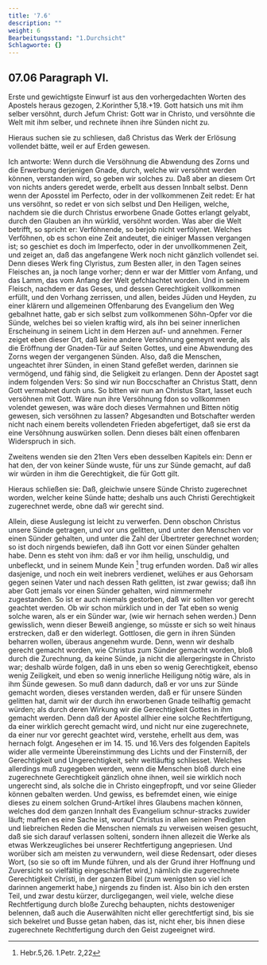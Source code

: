 ```yaml
---
title: '7.6'
description: ""
weight: 6
Bearbeitungsstand: "1.Durchsicht"
Schlagworte: {}
---
```

<!-- seite 298 -->

07.06 Paragraph VI.
-------------
<!--TODO -->
Erste und gewichtigste Einwurf ist aus
den vorhergedachten Worten des Apostels heraus gezogen,
2.Korinther 5,18.+19. Gott hatsich uns mit ihm
selber versöhnt, durch Jefum Christ: Gott
war in Christo, und versöhnte die Welt mit ihm
selber, und rechnete ihnen ihre Sünden nicht zu.

Hieraus suchen sie zu schliesen, daß Christus das
Werk der Erlösung vollendet bätte, weil er auf
Erden gewesen.

Ich antworte: Wenn durch die Versöhnung die<!-- seite 299 -->
Abwendung des Zorns und die Erwerbung derjenigen
Gnade, durch, welche wir versöhnt werden können,
verstanden wird, so geben wir solches zu. Daß aber
an diesem Ort von nichts anders geredet werde, erbellt
aus dessen Innbalt selbst. Denn wenn der Aposstel
im Perfecto, oder in der vollkommenen Zeit redet:
Er hat uns versöhnt, so redet er von sich selbst und
Den Heiligen, welche, nachdem sie die durch Christus
erworbene Gnade Gottes erlangt gelyabt, durch den
Glauben an ihn würklid, versöhnt worden. Was
aber die Welt betrifft, so spricht er: Verföhnende,
so berjob nicht verfölynet. Welches Verföhnen, ob es schon
eine Zeit andeutet, die einiger Massen vergangen ist;
so geschiet es doch im Imperfecto, oder in der unvollkommenen
Zeit, und zeiget an, daß das angefangene
Werk noch nicht gänzlich vollendet sei. Denn
dieses Werk fing Clyristus, zum Besten aller, in den
Tagen seines Fleisches an, ja noch lange vorher; denn
er war der Mittler vom Anfang, und das Lamm,
das vom Anfang der Welt gefchlachtet worden.
Und in seinem Fleisch, nachdem er das Geses, und
dessen Gerechtigkeit vollkommen erfüllt, und den
Vorhang zerrissen, und allen, beides Jüden und Heyden,
zu einer klärern und allgemeinen Offenbarung des
Evangelium den Weg gebalhnet hatte, gab er sich selbst
zum vollkommenen Söhn-Opfer vor die Sünde, welches <!-- TODO -->
bei so vielen kraftig wird, als ihn bei seiner innerlichen
Erscheinung in seinem Licht in dem Herzen
auf- und annehmen. Ferner zeiget eben dieser Ort,
daß keine andere Versöhnung gemeynt werde, als die
Eröffnung der Gnaden-Tür auf Seiten Gottes, und
eine Abwendung des Zorns wegen der vergangenen
Sünden. Also, daß die Menschen, ungeachtet ihrer
Sünden, in einen Stand gefeßet werden, darinnen
sie vermögend, und fähig sind, die Seligkeit zu erlangen.
Denn der Apostet sagt indem folgenden Vers: <!-- seite 300 -->
So sind wir nun Boccschafter an Christus Statt,
denn Gott vermabnet durch uns. So bitten
wir nun an Christus Start, lasset euch versöhnen
mit Gott. Wäre nun ihre Versöhnung fdon so
vollkommen volendet gewesen, was wäre doch dieses
Vermahnen und Bitten nötig gewesen, sich versöhnen
zu lassen? Abgesandten und Botschafter werden
nicht nach einem bereits vollendeten Frieden abgefertiget,
daß sie erst da eine Versöhnung auswürken sollen.
Denn dieses bält einen offenbaren Widerspruch
in sich.

Zweitens wenden sie den 21ten Vers eben desselben
Kapitels ein: Denn er hat den, der von keiner
Sünde wuste, für uns zur Sünde gemacht, auf
daß wir würden in ihm die Gerechtigkeit, die
für Gott gilt.

Hieraus schließen sie: Daß, gleichwie unsere
Sünde Christo zugerechnet worden, welcher keine
Sünde hatte; deshalb uns auch Christi Gerechtigkeit
zugerechnet werde, obne daß wir gerecht sind.

Allein, diese Auslegung ist leicht zu verwerfen.
Denn obschon Christus unsere Sünde getragen, und
vor uns gelitten, und unter den Menschen vor einen
Sünder gehalten, und unter die Zahl der Übertreter
gerechnet worden; so ist doch nirgends bewiefen, daß
ihn Gott vor einen Sünder gehalten habe. Denn es
steht von ihm: daß er vor ihm heilig, unschuldig,
und unbefleckt, und in seinem Munde Kein [^b_07_06_01]
trug erfunden worden. Daß wir alles dasjenige,
und noch ein weit inebrers verdienet, welühes er aus
Gehorsam gegen seinen Vater und nach dessen Rath
gelitten, ist zwar gewiss; daß ihn aber Gott jemals
vor einen Sünder gehalten, wird nimmermehr zugestanden.
So ist er auch niemals gestorben, daß wir
sollten vor gerecht geachtet werden. Ob wir schon
mürklich und in der Tat eben so wenig solche waren,<!-- seite 301 -->
als er ein Sünder war, (wie wir hernach sehen werden.)
Denn gewisslich, wenn dieser Beweiß angienge,
so müsste er sich so weit hinaus erstrecken, daß er den
widerlegt. Gottlosen, die gern in ihren Sünden beharren wollen,
überaus angenehm wurde. Denn, wenn wir deshalb
gerecht gemacht worden, wie Christus zum
Sünder gemacht worden, bloß durch die Zurechnung,
da keine Sünde, ja nicht die allergeringste
in Christo war; deshalb würde folgen, daß in uns eben
so wenig Gerechtigkeit, ebenso wenig Zeiligkeit,
und eben so wenig innerliche Heiligung nötig
wäre, als in ihm Šünde gewesen. So muß dann
dadurch, daß er vor uns zur Sünde gemacht worden,
dieses verstanden werden, daß er für unsere Sünden
gelitten hat, damit wir der durch ihn erworbenen
Gnade teilhaftig gemacht würden; als durch deren
Wirkung wir die Gerechtigkeit Gottes in ihm gemacht
werden. Denn daß der Apostel allhier eine
solche Rechtfertigung, da einer wirklich gerecht gemacht
wird, und nicht nur eine zugerechnete, da einer
nur vor gerecht geachtet wird, verstehe, erhellt aus
dem, was hernach folgt. Angesehen er im 14. 15. und
16.Vers des folgenden Eapitels wider alle
vermeinte Übereinstimmung des Lichts und der Finsterniß,
der Gerechtigkeit und Ungerechtigkeit,
sehr weitläuftig schliesset. Welches allerdings muß zugegeben
werden, wenn die Menschen bloß durch eine zugerechnete
Gerechtigkeit gänzlich ohne ihnen, weil sie
wirklich noch ungerecht sind, als solche die in Christo
eingepfropft, und vor seine Glieder können gebalten werden.
Und gewiss, es befremdet einen, wie einige dieses
zu einem solchen Grund-Artikel ihres Glaubens machen
können, welches dod dem ganzen Innhalt des
Evangelium schnur-stracks zuwider läuft; maffen es eine
Sache ist, worauf Christus in allen seinen Predigten
und liebreichen Reden die Menschen niemals zu verweisen<!-- seite 301 -->
weisen gesucht, daß sie sich darauf verlassen solteni,
sondern ihnen allezeit die Werke als etwas Werkzeugliches
bei unserer Rechtfertigung angepriesen. Und
worüber sich am meisten zu verwundern, weil diese
Redensart, oder dieses Wort, (so sie so oft im Munde
führen, und als der Grund ihrer Hoffnung und Zuversicht
so vielfältig eingeschärffet wird,) nämlich die
zugerechnete Gerechtigkeit Christi, in der ganzen
Bibel (zum wenigsten so viel ich darinnen angemerkt
habe,) nirgends zu finden ist. Also bin ich den ersten
Teil, und zwar destu kürzer, durcligegangen, weil viele,
welche diese Rechtfertigung durch bloße Zurechg
behaupten, nichts destoweniger belennen, daß
auch die Auserwählten nicht eller gerechtfertigt sind,
bis sie sich bekelret und Busse getan haben, das ist,
nicht eher, bis ihnen diese zugerechnete Rechtfertigung
durch den Geist zugeeignet wird.

<!-- seite 302 -->

<!-- Fussnoten -->

[^b_07_06_01]: Hebr.5,26. 1.Petr. 2,22